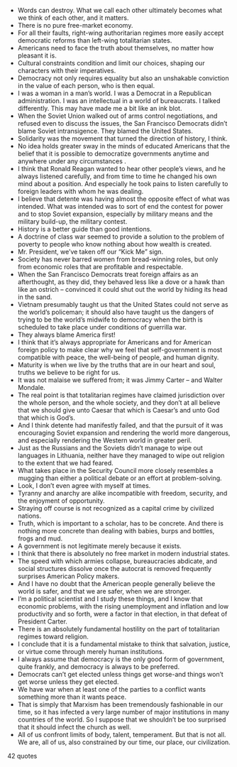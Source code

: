  - Words can destroy. What we call each other ultimately becomes what we think of each other, and it matters.
 - There is no pure free-market economy.
 - For all their faults, right-wing authoritarian regimes more easily accept democratic reforms than left-wing totalitarian states.
 - Americans need to face the truth about themselves, no matter how pleasant it is.
 - Cultural constraints condition and limit our choices, shaping our characters with their imperatives.
 - Democracy not only requires equality but also an unshakable conviction in the value of each person, who is then equal.
 - I was a woman in a man’s world. I was a Democrat in a Republican administration. I was an intellectual in a world of bureaucrats. I talked differently. This may have made me a bit like an ink blot.
 - When the Soviet Union walked out of arms control negotiations, and refused even to discuss the issues, the San Francisco Democrats didn’t blame Soviet intransigence. They blamed the United States.
 - Solidarity was the movement that turned the direction of history, I think.
 - No idea holds greater sway in the minds of educated Americans that the belief that it is possible to democratize governments anytime and anywhere under any circumstances .
 - I think that Ronald Reagan wanted to hear other people’s views, and he always listened carefully, and from time to time he changed his own mind about a position. And especially he took pains to listen carefully to foreign leaders with whom he was dealing.
 - I believe that detente was having almost the opposite effect of what was intended. What was intended was to sort of end the contest for power and to stop Soviet expansion, especially by military means and the military build-up, the military contest.
 - History is a better guide than good intentions.
 - A doctrine of class war seemed to provide a solution to the problem of poverty to people who know nothing about how wealth is created.
 - Mr. President, we’ve taken off our “Kick Me” sign.
 - Society has never barred women from bread-winning roles, but only from economic roles that are profitable and respectable.
 - When the San Francisco Democrats treat foreign affairs as an afterthought, as they did, they behaved less like a dove or a hawk than like an ostrich – convinced it could shut out the world by hiding its head in the sand.
 - Vietnam presumably taught us that the United States could not serve as the world’s policeman; it should also have taught us the dangers of trying to be the world’s midwife to democracy when the birth is scheduled to take place under conditions of guerrilla war.
 - They always blame America first!
 - I think that it’s always appropriate for Americans and for American foreign policy to make clear why we feel that self-government is most compatible with peace, the well-being of people, and human dignity.
 - Maturity is when we live by the truths that are in our heart and soul, truths we believe to be right for us.
 - It was not malaise we suffered from; it was Jimmy Carter – and Walter Mondale.
 - The real point is that totalitarian regimes have claimed jurisdiction over the whole person, and the whole society, and they don’t at all believe that we should give unto Caesar that which is Caesar’s and unto God that which is God’s.
 - And I think detente had manifestly failed, and that the pursuit of it was encouraging Soviet expansion and rendering the world more dangerous, and especially rendering the Western world in greater peril.
 - Just as the Russians and the Soviets didn’t manage to wipe out languages in Lithuania, neither have they managed to wipe out religion to the extent that we had feared.
 - What takes place in the Security Council more closely resembles a mugging than either a political debate or an effort at problem-solving.
 - Look, I don’t even agree with myself at times.
 - Tyranny and anarchy are alike incompatible with freedom, security, and the enjoyment of opportunity.
 - Straying off course is not recognized as a capital crime by civilized nations.
 - Truth, which is important to a scholar, has to be concrete. And there is nothing more concrete than dealing with babies, burps and bottles, frogs and mud.
 - A government is not legitimate merely because it exists.
 - I think that there is absolutely no free market in modern industrial states.
 - The speed with which armies collapse, bureaucracies abdicate, and social structures dissolve once the autocrat is removed frequently surprises American Policy makers.
 - And I have no doubt that the American people generally believe the world is safer, and that we are safer, when we are stronger.
 - I’m a political scientist and I study these things, and I know that economic problems, with the rising unemployment and inflation and low productivity and so forth, were a factor in that election, in that defeat of President Carter.
 - There is an absolutely fundamental hostility on the part of totalitarian regimes toward religion.
 - I conclude that it is a fundamental mistake to think that salvation, justice, or virtue come through merely human institutions.
 - I always assume that democracy is the only good form of government, quite frankly, and democracy is always to be preferred.
 - Democrats can’t get elected unless things get worse-and things won’t get worse unless they get elected.
 - We have war when at least one of the parties to a conflict wants something more than it wants peace.
 - That is simply that Marxism has been tremendously fashionable in our time, so it has infected a very large number of major institutions in many countries of the world. So I suppose that we shouldn’t be too surprised that it should infect the church as well.
 - All of us confront limits of body, talent, temperament. But that is not all. We are, all of us, also constrained by our time, our place, our civilization.

42 quotes